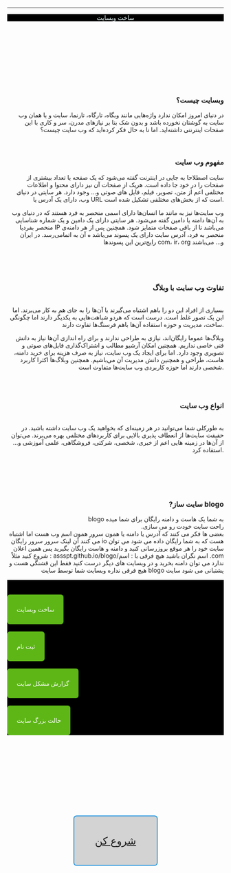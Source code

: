 <hr>
<html>
<head>













</head>


<body style="text-align: right;">


<div class="wrapper" style="background: LightGray; -webkit-transform: skewY(-45deg) ; translateX(12.5em);  transform: skewY(-45deg) translateX(12.5em); -webkit-transform: skewY(-45deg) translateX(0); transform: skewY(-45deg) translateX(12.5em); display: block; position: absolute;     top: 50%;        left: 50%;      -webkit-transform: translate(-50%, -50%);   transform: translate(-50%, -50%); padding: 0.75em 2em;  text-align: center; text-decoration: none; color: #2194E0; border: 2px solid #2194E0; font-size: 24px; display: inline-block; border-radius: 0.3em;  " >



  <a href="blog.my.html" class="button">شروع کن</a>


</div>

<main>
<p style="color:#F0FFFF; background-color:#000000;text-align: center;">ساخت وبسایت

</p>


<br>
<br>
<br>
<br>
<br>
<br>
<br>

<br>







<footer>


</footer>


<h4>
<p>
<h3>
وبسایت چیست؟
<br>
</h3>
در دنیای امروز امکان ندارد واژه‌هایی مانند وبگاه، تارگاه، تارنما، سایت و یا همان وب سایت به گوشتان
نخورده باشد و بدون شک بنا بر نیازهای مدرن، سر و کاری با این صفحات اینترنتی داشته‌اید. اما تا به
حال فکر کرده‌اید که وب سایت چیست؟
<br>
<br>

<br>

<h3>

مفهوم وب سایت
</h3>
سایت اصطلاحا به جایی در اینترنت گفته می‌شود که یک صفحه یا تعداد بیشتری از صفحات را در خود جا
داده است. هریک از صفحات آن نیز دارای محتوا و اطلاعات مختلفی اعم از متن، تصویر، فیلم، فایل های
صوتی و… وجود دارد. هر سایتی در دنیای وب، دارای یک آدرس یا URL است که از بخش‌های مختلفی
تشکیل شده است.

وب سایت‌ها نیز به مانند ما انسان‌ها دارای اسمی منحصر به فرد هستند که در دنیای وب به آن‌ها دامنه یا
دامین گفته می‌شود. هر سایتی دارای یک دامین و یک شماره شناسایی منحصر بفردیا IP می‌باشد تا از
باقی صفحات متمایز شود. همچنین پس از هر دامنه‌ی منحصر به فرد، آدرس سایت دارای یک پسوند
می‌باشد ه آن به اتمامی‌رسد. در ایران رایج‌ترین این پسوندها com، ir، org و… می‌باشند


<br>
<br>

<br>


<h3>
تفاوت وب سایت با وبلاگ
</h3>
<br>
بسیاری از افراد این دو را باهم اشتباه می‌گیرند یا آن‌ها را به جای هم به کار می‌برند. اما این یک تصور
غلط است. درست است که هردو شباهت‌هایی به یکدیگر دارند اما چگونگی ساخت، مدیریت و حوزه
استفاده آن‌ها باهم فرسنگ‌ها تفاوت دارند.

وبلاگ‌ها عموما رایگان‌اند، نیازی به طراحی ندارند و برای راه اندازی آن‌ها نیاز به دانش فنی خاصی نداریم.
همچنین امکان آرشیو مطالب و اشتراک‌گذاری فایل‌های صوتی و تصویری وجود دارد. اما برای ایجاد یک
وب سایت، نیاز به صرف هزینه برای خرید دامنه، هاست، طراحی و همچنین دانش مدیریت آن می‌باشیم.
همچنین وبلاگ‌ها اکثرا کاربرد شخصی دارند اما حوزه‌ کاربردی وب سایت‌ها متفاوت است.
<br>
<br>

<br>




<h3>
انواع وب سایت
</h3>
<br>
به طورکلی شما می‌توانید در هر زمینه‌ای که بخواهید یک وب سایت داشته باشید. در حقیقت سایت‌ها از
انعطاف پذیری بالایی برای کاربردهای مختلفی بهره می‌برند. می‌توان از آن‌ها در زمینه ‌هایی اعم از خبری،
شخصی، شرکتی، فروشگاهی، علمی آموزشی و… استفاده کرد.


<br>
<br>

<br>

<br>

<br>

<br>
<h3>
?سایت ساز  blogo
<br>
</h3>
blogo به شما یک هاست و دامنه رایگان برای شما میده
<br>
.راحت سایت خودت رو می سازی 

<br>
بعضی ها فکر می کنند که آدرس یا دامنه یا همون سرور همون اسم وب هست اما اشتباه می کنند آن لینک سرور سرور رایگان io هست که به شما رایگان داده می شود می توان سایت خود را هر موقع بروزرسانی کنید و دامنه و هاست رایگان بگیرید پس همین اعلان شروع کنید مثلاً :
assspt.github.io/blogo/اسم 
نگران باشید هیچ فرقی با :
اسم .com ندارد 
می توان دامنه بخرید و در وبسایت های دیگر درست کنید 
فقط این قشنگی هست و هیچ فرقی نداره 
 وبسایت شما توسط سایت blogo پشتبانی می شود  سایت 



</p>

</h4>

<div style="background-color:#000000; text-align: left;  ">
<br>
<br>
<a href="blog.html" style="background-color:#fff; color:#000; padding:10px 20px; text-decoration:none; display: inline-block; cursor: pointer; border-radius:6px; border:2px solid #5db616;  background-color:#5db616; color:#fff;">


ساخت وبسایت 


</a>
<br>
<br>
<a href="ui.html" style="background-color:#fff; color:#000; padding:10px 20px; text-decoration:none; display: inline-block; cursor: pointer; border-radius:6px; border:2px solid #5db616;  background-color:#5db616; color:#fff;">

ثبت نام

</a>
<br>
<br>


<a href="help.html" style="background-color:#fff; color:#000; padding:10px 20px; text-decoration:none; display: inline-block; cursor: pointer; border-radius:6px; border:2px solid #5db616;  background-color:#5db616; color:#fff;">


گزارش مشکل سایت



</a>

<br>
<br>
<a href="my.html" style="background-color:#fff; color:#000; padding:10px 20px; text-decoration:none; display: inline-block; cursor: pointer; border-radius:6px; border:2px solid #5db616;  background-color:#5db616; color:#fff;">


حالت بزرگ سایت



</a>
